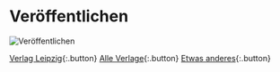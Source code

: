 <link rel="stylesheet" href="/Buchstadt-Leipzig/css/style.css">

# Veröffentlichen

![Veröffentlichen](https://www.druckkunst-museum.de/assets/images/8/kleukens-initialen_titel-eba63503.jpg)

[Verlag Leipzig](z_rm.html){:.button}
[Alle Verlage](z_lb.html){:.button}
[Etwas anderes](z_sh.html){:.button}
